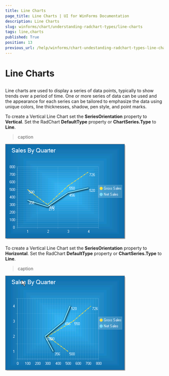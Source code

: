 ```yaml
---
title: Line Charts
page_title: Line Charts | UI for WinForms Documentation
description: Line Charts
slug: winforms/chart/understanding-radchart-types/line-charts
tags: line,charts
published: True
position: 13
previous_url: /help/winforms/chart-undestanding-radchart-types-line-charts.html
---
```


# Line Charts



## 

Line charts are used to display a series of data points, typically to show trends over a period of time. One or more series of data can be used and the appearance for each series can be tailored to emphasize the data using unique colors, line thicknesses, shadow, pen style, and point marks.

To create a Vertical Line Chart set the __SeriesOrientation__ property to __Vertical__. Set the RadChart __DefaultType__ property or __ChartSeries.Type__ to __Line__.
>caption 

![chart-undestanding-radchart-types-line-charts 001](images/chart-undestanding-radchart-types-line-charts001.png)



To create a Vertical Line Chart set the __SeriesOrientation__ property to __Horizontal__. Set the RadChart __DefaultType__ property or __ChartSeries.Type__ to __Line__.
>caption 

![chart-undestanding-radchart-types-line-charts 002](images/chart-undestanding-radchart-types-line-charts002.png)
